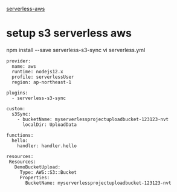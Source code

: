 [serverless-aws](./serverless-aws.md)

# setup s3 serverless aws
npm install --save serverless-s3-sync
vi serverless.yml
```
provider:
  name: aws
  runtime: nodejs12.x
  profile: serverlessUser
  region: ap-northeast-1

plugins: 
  - serverless-s3-sync

custom:
  s3Sync: 
    - bucketName: myserverlessprojectuploadbucket-123123-nvt
      localDir: UploadData

functions:
  hello:
    handler: handler.hello

resources:
 Resources:
   DemoBucketUpload:
     Type: AWS::S3::Bucket
     Properties:
       BucketName: myserverlessprojectuploadbucket-123123-nvt
```
